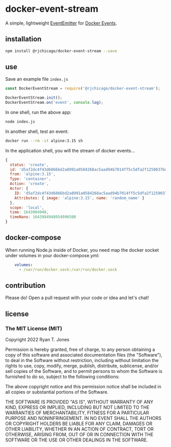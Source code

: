 # docker-event-stream

A simple, lightweight [EventEmitter](https://nodejs.org/api/events.html#class-eventemitter) for [Docker Events](https://docs.docker.com/engine/reference/commandline/events/).

## installation

``` sh
npm install @rjchicago/docker-event-stream --save
```

## use

Save an example file `index.js`

``` javascript
const DockerEventStream = require('@rjchicago/docker-event-stream');

DockerEventStream.init();
DockerEventStream.on('event', console.log);
```

In one shell, run the above app:

``` sh
node index.js
```

In another shell, test an event:

``` sh
docker run --rm -it alpine:3.15 sh
```

In the application shell, you will the stream of docker events...

``` js
{
  status: 'create',
  id: 'd5af2dc4f43d6866bd2a8991a0584268ac5aad94b7014ff5c5dfa2f1259037bd',
  from: 'alpine:3.15',
  Type: 'container',
  Action: 'create',
  Actor: {
    ID: 'd5af2dc4f43d6866bd2a8991a0584268ac5aad94b7014ff5c5dfa2f1259037bd',
    Attributes: { image: 'alpine:3.15', name: 'random_name' }
  },
  scope: 'local',
  time: 1643984948,
  timeNano: 1643984948954996500
}
```

## docker-compose

When running Node.js inside of Docker, you need map the docker socket under volumes in your docker-compose.yml:

``` yaml
    volumes:
      - /var/run/docker.sock:/var/run/docker.sock
```

## contribution

Please do! Open a pull request with your code or idea and let's chat!

## license

### The MIT License (MIT)

Copyright 2022 Ryan T. Jones

Permission is hereby granted, free of charge, to any person obtaining a copy of this software and associated documentation files (the "Software"), to deal in the Software without restriction, including without limitation the rights to use, copy, modify, merge, publish, distribute, sublicense, and/or sell copies of the Software, and to permit persons to whom the Software is furnished to do so, subject to the following conditions:

The above copyright notice and this permission notice shall be included in all copies or substantial portions of the Software.

THE SOFTWARE IS PROVIDED "AS IS", WITHOUT WARRANTY OF ANY KIND, EXPRESS OR IMPLIED, INCLUDING BUT NOT LIMITED TO THE WARRANTIES OF MERCHANTABILITY, FITNESS FOR A PARTICULAR PURPOSE AND NONINFRINGEMENT. IN NO EVENT SHALL THE AUTHORS OR COPYRIGHT HOLDERS BE LIABLE FOR ANY CLAIM, DAMAGES OR OTHER LIABILITY, WHETHER IN AN ACTION OF CONTRACT, TORT OR OTHERWISE, ARISING FROM, OUT OF OR IN CONNECTION WITH THE SOFTWARE OR THE USE OR OTHER DEALINGS IN THE SOFTWARE.

